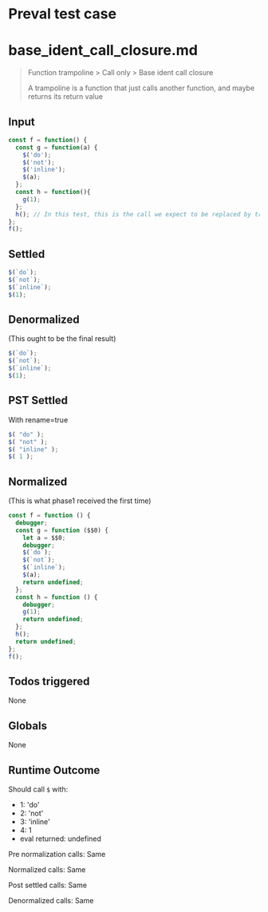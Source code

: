 # Preval test case

# base_ident_call_closure.md

> Function trampoline > Call only > Base ident call closure
>
> A trampoline is a function that just calls another function, and maybe returns its return value

## Input

`````js filename=intro
const f = function() {
  const g = function(a) {
    $('do');
    $('not');
    $('inline');
    $(a);
  };
  const h = function(){
    g(1);
  };
  h(); // In this test, this is the call we expect to be replaced by trampoline inlining...
};
f();
`````


## Settled


`````js filename=intro
$(`do`);
$(`not`);
$(`inline`);
$(1);
`````


## Denormalized
(This ought to be the final result)

`````js filename=intro
$(`do`);
$(`not`);
$(`inline`);
$(1);
`````


## PST Settled
With rename=true

`````js filename=intro
$( "do" );
$( "not" );
$( "inline" );
$( 1 );
`````


## Normalized
(This is what phase1 received the first time)

`````js filename=intro
const f = function () {
  debugger;
  const g = function ($$0) {
    let a = $$0;
    debugger;
    $(`do`);
    $(`not`);
    $(`inline`);
    $(a);
    return undefined;
  };
  const h = function () {
    debugger;
    g(1);
    return undefined;
  };
  h();
  return undefined;
};
f();
`````


## Todos triggered


None


## Globals


None


## Runtime Outcome


Should call `$` with:
 - 1: 'do'
 - 2: 'not'
 - 3: 'inline'
 - 4: 1
 - eval returned: undefined

Pre normalization calls: Same

Normalized calls: Same

Post settled calls: Same

Denormalized calls: Same
